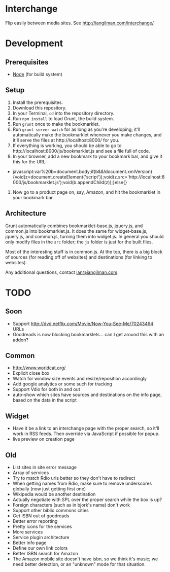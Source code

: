 # Interchange

Flip easily between media sites. See http://iangilman.com/interchange/

# Development

## Prerequisites

* [Node](http://nodejs.org/) (for build system)

## Setup

1. Install the prerequisites.
1. Download this repository.
1. In your Terminal, `cd` into the repository directory.
1. Run `npm install` to load Grunt, the build system.
1. Run `grunt` once to make the bookmarklet.
1. Run `grunt server watch` for as long as you're developing; it'll automatically make the bookmarklet whenever you make changes, and it'll serve the files at http://localhost:8000/ for you.
1. If everything is working, you should be able to go to http://localhost:8000/js/bookmarklet.js and see a file full of code.
1. In your browser, add a new bookmark to your bookmark bar, and give it this for the URL: 
  * javascript:var%20b=document.body;if(b&&!document.xmlVersion){void(z=document.createElement('script'));void(z.src='http://localhost:8000/js/bookmarklet.js');void(b.appendChild(z));}else{}
1. Now go to a product page on, say, Amazon, and hit the bookmarklet in your bookmark bar.

## Architecture

Grunt automatically combines bookmarklet-base.js, jquery.js, and common.js into bookmarklet.js. It does the same for widget-base.js, jquery.js, and common.js, turning them into widget.js. In general you should only modify files in the `src` folder; the `js` folder is just for the built files.

Most of the interesting stuff is in common.js. At the top, there is a big block of sources (for reading off of websites) and destinations (for linking to websites).

Any additional questions, contact ian@iangilman.com.

# TODO

## Soon

* Support http://dvd.netflix.com/Movie/Now-You-See-Me/70243464 URLs
* Goodreads is now blocking bookmarklets... can I get around this with an addon?

## Common

* http://www.worldcat.org/
* Explicit close box
* Watch for window size events and resize/reposition accordingly
* Add google analytics or some such for tracking
* Support Vdio for both in and out
* auto-show which sites have sources and destinations on the info page, based on the data in the script

## Widget

* Have it be a link to an interchange page with the proper search, so it'll work in RSS feeds. Then override via JavaScript if possible for popup.
* live preview on creation page

## Old

* List sites in site error message
* Array of services
* Try to match Rdio urls better so they don't have to redirect
* When getting names from Rdio, make sure to remove underscores globally (now just getting first one)
* Wikipedia would be another destination
* Actually negotiate with SPL over the proper search while the box is up?
* Foreign characters (such as in bjork's name) don't work
* Support other biblio commons cities
* Get ISBN out of goodreads
* Better error reporting
* Pretty icons for the services
* More services
* Service plugin architecture 
* Better info page
* Define our own link colors
* Better ISBN search for Amazon
* The Amazon mobile site doesn't have isbn, so we think it's music; we need better detection,
    or an "unknown" mode for that situation.
